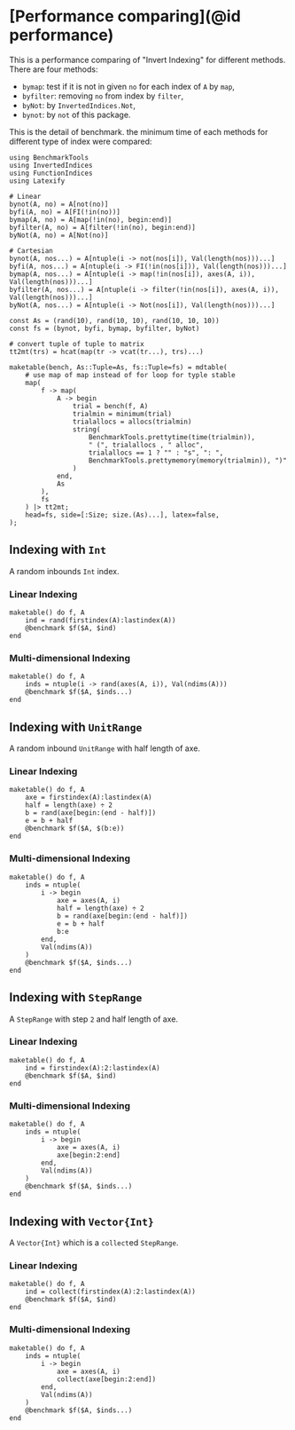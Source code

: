 # [Performance comparing](@id performance)

This is a performance comparing of "Invert Indexing" for different methods.
There are four methods:

- `bymap`: test if it is not in given `no` for each index of `A` by `map`,
- `byfilter`: removing `no` from index by `filter`,
- `byNot`: by `InvertedIndices.Not`,
- `bynot`: by `not` of this package.

This is the detail of benchmark.
the minimum time of each methods for different type of index were compared:

```@example performance
using BenchmarkTools
using InvertedIndices
using FunctionIndices
using Latexify

# Linear
bynot(A, no) = A[not(no)]
byfi(A, no) = A[FI(!in(no))]
bymap(A, no) = A[map(!in(no), begin:end)]
byfilter(A, no) = A[filter(!in(no), begin:end)]
byNot(A, no) = A[Not(no)]

# Cartesian
bynot(A, nos...) = A[ntuple(i -> not(nos[i]), Val(length(nos)))...]
byfi(A, nos...) = A[ntuple(i -> FI(!in(nos[i])), Val(length(nos)))...]
bymap(A, nos...) = A[ntuple(i -> map(!in(nos[i]), axes(A, i)), Val(length(nos)))...]
byfilter(A, nos...) = A[ntuple(i -> filter(!in(nos[i]), axes(A, i)), Val(length(nos)))...]
byNot(A, nos...) = A[ntuple(i -> Not(nos[i]), Val(length(nos)))...]

const As = (rand(10), rand(10, 10), rand(10, 10, 10))
const fs = (bynot, byfi, bymap, byfilter, byNot)

# convert tuple of tuple to matrix
tt2mt(trs) = hcat(map(tr -> vcat(tr...), trs)...)

maketable(bench, As::Tuple=As, fs::Tuple=fs) = mdtable(
    # use map of map instead of for loop for typle stable
    map(
        f -> map(
            A -> begin
                trial = bench(f, A)
                trialmin = minimum(trial)
                trialallocs = allocs(trialmin)
                string(
                    BenchmarkTools.prettytime(time(trialmin)),
                    " (", trialallocs , " alloc",
                    trialallocs == 1 ? "" : "s", ": ",
                    BenchmarkTools.prettymemory(memory(trialmin)), ")"
                )
            end,
            As
        ),
        fs
    ) |> tt2mt;
    head=fs, side=[:Size; size.(As)...], latex=false,
);
```

## Indexing with `Int`

A random inbounds `Int` index.

### Linear Indexing

```@example performance
maketable() do f, A
    ind = rand(firstindex(A):lastindex(A))
    @benchmark $f($A, $ind)
end
```

### Multi-dimensional Indexing

```@example performance
maketable() do f, A
    inds = ntuple(i -> rand(axes(A, i)), Val(ndims(A)))
    @benchmark $f($A, $inds...)
end
```

## Indexing with `UnitRange`

A random inbound `UnitRange` with half length of axe.

### Linear Indexing

```@example performance
maketable() do f, A
    axe = firstindex(A):lastindex(A)
    half = length(axe) ÷ 2
    b = rand(axe[begin:(end - half)])
    e = b + half
    @benchmark $f($A, $(b:e))
end
```

### Multi-dimensional Indexing

```@example performance
maketable() do f, A
    inds = ntuple(
        i -> begin
            axe = axes(A, i)
            half = length(axe) ÷ 2
            b = rand(axe[begin:(end - half)])
            e = b + half
            b:e
        end,
        Val(ndims(A))
    )
    @benchmark $f($A, $inds...)
end
```

## Indexing with `StepRange`

A `StepRange` with step `2` and half length of axe.

### Linear Indexing

```@example performance
maketable() do f, A
    ind = firstindex(A):2:lastindex(A)
    @benchmark $f($A, $ind)
end
```

### Multi-dimensional Indexing

```@example performance
maketable() do f, A
    inds = ntuple(
        i -> begin
            axe = axes(A, i)
            axe[begin:2:end]
        end,
        Val(ndims(A))
    )
    @benchmark $f($A, $inds...)
end
```

## Indexing with `Vector{Int}`

A `Vector{Int}` which is a `collect`ed `StepRange`.

### Linear Indexing

```@example performance
maketable() do f, A
    ind = collect(firstindex(A):2:lastindex(A))
    @benchmark $f($A, $ind)
end
```

### Multi-dimensional Indexing

```@example performance
maketable() do f, A
    inds = ntuple(
        i -> begin
            axe = axes(A, i)
            collect(axe[begin:2:end])
        end,
        Val(ndims(A))
    )
    @benchmark $f($A, $inds...)
end
```
